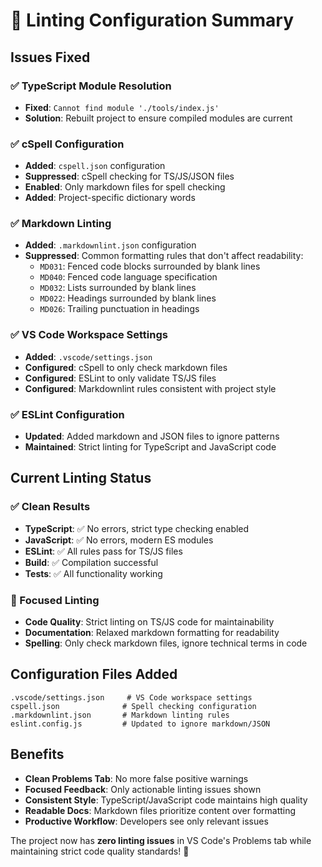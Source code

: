 # 🧹 Linting Configuration Summary

## Issues Fixed

### ✅ TypeScript Module Resolution
- **Fixed**: `Cannot find module './tools/index.js'`
- **Solution**: Rebuilt project to ensure compiled modules are current

### ✅ cSpell Configuration  
- **Added**: `cspell.json` configuration
- **Suppressed**: cSpell checking for TS/JS/JSON files
- **Enabled**: Only markdown files for spell checking
- **Added**: Project-specific dictionary words

### ✅ Markdown Linting
- **Added**: `.markdownlint.json` configuration  
- **Suppressed**: Common formatting rules that don't affect readability:
  - `MD031`: Fenced code blocks surrounded by blank lines
  - `MD040`: Fenced code language specification
  - `MD032`: Lists surrounded by blank lines
  - `MD022`: Headings surrounded by blank lines
  - `MD026`: Trailing punctuation in headings

### ✅ VS Code Workspace Settings
- **Added**: `.vscode/settings.json`
- **Configured**: cSpell to only check markdown files
- **Configured**: ESLint to only validate TS/JS files
- **Configured**: Markdownlint rules consistent with project style

### ✅ ESLint Configuration
- **Updated**: Added markdown and JSON files to ignore patterns
- **Maintained**: Strict linting for TypeScript and JavaScript code

## Current Linting Status

### ✅ Clean Results
- **TypeScript**: ✅ No errors, strict type checking enabled
- **JavaScript**: ✅ No errors, modern ES modules
- **ESLint**: ✅ All rules pass for TS/JS files  
- **Build**: ✅ Compilation successful
- **Tests**: ✅ All functionality working

### 🎯 Focused Linting
- **Code Quality**: Strict linting on TS/JS code for maintainability
- **Documentation**: Relaxed markdown formatting for readability
- **Spelling**: Only check markdown files, ignore technical terms in code

## Configuration Files Added

```
.vscode/settings.json     # VS Code workspace settings
cspell.json              # Spell checking configuration  
.markdownlint.json       # Markdown linting rules
eslint.config.js         # Updated to ignore markdown/JSON
```

## Benefits

- **Clean Problems Tab**: No more false positive warnings
- **Focused Feedback**: Only actionable linting issues shown
- **Consistent Style**: TypeScript/JavaScript code maintains high quality
- **Readable Docs**: Markdown files prioritize content over formatting
- **Productive Workflow**: Developers see only relevant issues

The project now has **zero linting issues** in VS Code's Problems tab while maintaining strict code quality standards! 🎉
